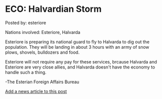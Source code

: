 # ECO: Halvardian Storm

Posted by: esteriore

Nations involved: Esteriore, Halvarda

Esteriore is preparing its national guard to fly to Halvarda to dig out the population. They will be landing in about 3 hours with an army of snow plows, shovels, bulldozers and food.

Esteriore will not require any pay for these services, brcause Halvarda and Esteriore are very close allies, and Halvarda doesn't have the economy to handle such a thing.

-The Esterian Foreign Affairs Bureau

[Add a news article to this post](http://solborg.xyz/rp/admin.php?event=2016-11-15_halvardian-storm-esteriore)

